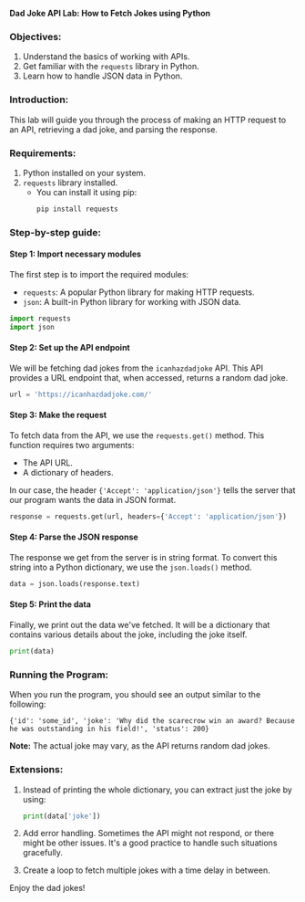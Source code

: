 **Dad Joke API Lab: How to Fetch Jokes using Python**

### Objectives:

1. Understand the basics of working with APIs.
2. Get familiar with the `requests` library in Python.
3. Learn how to handle JSON data in Python.

### Introduction:
This lab will guide you through the process of making an HTTP request to an API, retrieving a dad joke, and parsing the response.

### Requirements:
1. Python installed on your system.
2. `requests` library installed.
   - You can install it using pip:
     ```bash
     pip install requests
     ```

### Step-by-step guide:

#### Step 1: Import necessary modules

The first step is to import the required modules:

- `requests`: A popular Python library for making HTTP requests.
- `json`: A built-in Python library for working with JSON data.

```python
import requests
import json
```

#### Step 2: Set up the API endpoint

We will be fetching dad jokes from the `icanhazdadjoke` API. This API provides a URL endpoint that, when accessed, returns a random dad joke.

```python
url = 'https://icanhazdadjoke.com/'
```

#### Step 3: Make the request

To fetch data from the API, we use the `requests.get()` method. This function requires two arguments:

- The API URL.
- A dictionary of headers.

In our case, the header `{'Accept': 'application/json'}` tells the server that our program wants the data in JSON format.

```python
response = requests.get(url, headers={'Accept': 'application/json'})
```

#### Step 4: Parse the JSON response

The response we get from the server is in string format. To convert this string into a Python dictionary, we use the `json.loads()` method.

```python
data = json.loads(response.text)
```

#### Step 5: Print the data

Finally, we print out the data we've fetched. It will be a dictionary that contains various details about the joke, including the joke itself.

```python
print(data)
```

### Running the Program:

When you run the program, you should see an output similar to the following:

```
{'id': 'some_id', 'joke': 'Why did the scarecrow win an award? Because he was outstanding in his field!', 'status': 200}
```

**Note:** The actual joke may vary, as the API returns random dad jokes.

### Extensions:

1. Instead of printing the whole dictionary, you can extract just the joke by using:
   ```python
   print(data['joke'])
   ```

2. Add error handling. Sometimes the API might not respond, or there might be other issues. It's a good practice to handle such situations gracefully.

3. Create a loop to fetch multiple jokes with a time delay in between.

Enjoy the dad jokes!